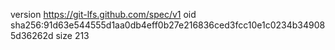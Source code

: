 version https://git-lfs.github.com/spec/v1
oid sha256:91d63e544555d1aa0db4eff0b27e216836ced3fcc10e1c0234b349085d36262d
size 213
